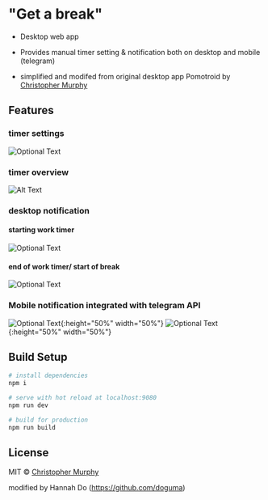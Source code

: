 # "Get a break"

- Desktop web app
- Provides manual timer setting & notification both on desktop and mobile (telegram)

- simplified and modifed from original desktop app Pomotroid by [Christopher Murphy](https://github.com/Splode)

## Features

### timer settings
![Optional Text](../master/getabreak_settings.png)

### timer overview
![Alt Text](https://j.gifs.com/nrAnxY.gif)


### desktop notification
#### starting work timer
![Optional Text](../master/getabreak_work.png)

#### end of work timer/ start of break
![Optional Text](../master/getabreak_break.png)


### Mobile notification integrated with telegram API
![Optional Text](../master/getabreak_telegramOverview.jpeg){:height="50%" width="50%"}
![Optional Text](../master/getabreak_breakStarts.jpeg){:height="50%" width="50%"}


## Build Setup

```bash
# install dependencies
npm i

# serve with hot reload at localhost:9080
npm run dev

# build for production
npm run build
```

## License

MIT &copy; [Christopher Murphy](https://github.com/Splode)

modified by Hannah Do (https://github.com/doguma)
